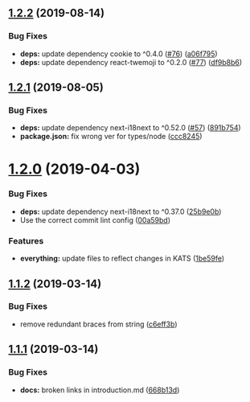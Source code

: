 ## [1.2.2](https://github.com/Kandelborg/MoNA-starter-kit/compare/v1.2.1...v1.2.2) (2019-08-14)


### Bug Fixes

* **deps:** update dependency cookie to ^0.4.0 ([#76](https://github.com/Kandelborg/MoNA-starter-kit/issues/76)) ([a06f795](https://github.com/Kandelborg/MoNA-starter-kit/commit/a06f795))
* **deps:** update dependency react-twemoji to ^0.2.0 ([#77](https://github.com/Kandelborg/MoNA-starter-kit/issues/77)) ([df9b8b6](https://github.com/Kandelborg/MoNA-starter-kit/commit/df9b8b6))

## [1.2.1](https://github.com/Kandelborg/MoNA-starter-kit/compare/v1.2.0...v1.2.1) (2019-08-05)


### Bug Fixes

* **deps:** update dependency next-i18next to ^0.52.0 ([#57](https://github.com/Kandelborg/MoNA-starter-kit/issues/57)) ([891b754](https://github.com/Kandelborg/MoNA-starter-kit/commit/891b754))
* **package.json:** fix wrong ver for types/node ([ccc8245](https://github.com/Kandelborg/MoNA-starter-kit/commit/ccc8245))

# [1.2.0](https://github.com/MathiasKandelborg/mona-starter-kit/compare/v1.1.2...v1.2.0) (2019-04-03)


### Bug Fixes

* **deps:** update dependency next-i18next to ^0.37.0 ([25b9e0b](https://github.com/MathiasKandelborg/mona-starter-kit/commit/25b9e0b))
* Use the correct commit lint config ([00a59bd](https://github.com/MathiasKandelborg/mona-starter-kit/commit/00a59bd))


### Features

* **everything:** update files to reflect changes in KATS ([1be59fe](https://github.com/MathiasKandelborg/mona-starter-kit/commit/1be59fe))

## [1.1.2](https://github.com/MathiasKandelborg/mona-starter-kit/compare/v1.1.1...v1.1.2) (2019-03-14)


### Bug Fixes

* remove redundant braces from string ([c6eff3b](https://github.com/MathiasKandelborg/mona-starter-kit/commit/c6eff3b))

## [1.1.1](https://github.com/MathiasKandelborg/mona-starter-kit/compare/v1.1.0...v1.1.1) (2019-03-14)


### Bug Fixes

* **docs:** broken links in introduction.md ([668b13d](https://github.com/MathiasKandelborg/mona-starter-kit/commit/668b13d))
